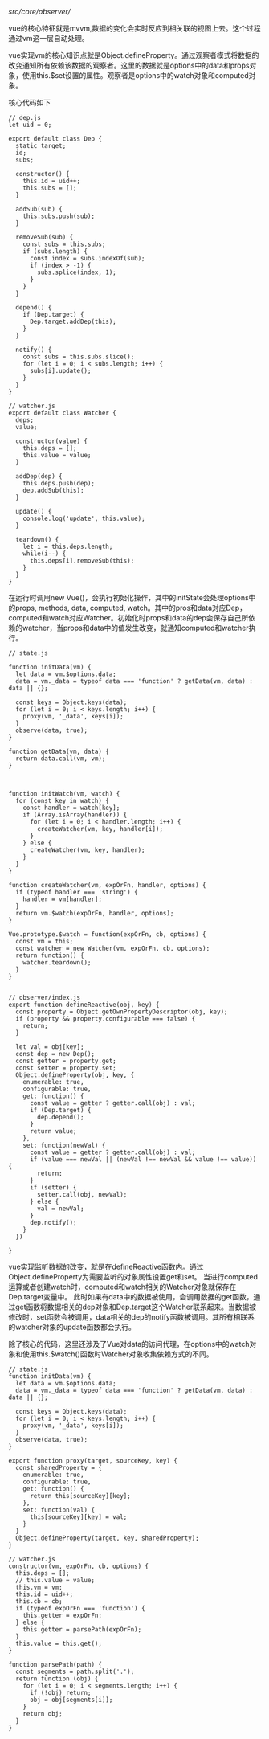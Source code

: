 *src/core/observer/*

vue的核心特征就是mvvm,数据的变化会实时反应到相关联的视图上去。这个过程通过vm这一层自动处理。

vue实现vm的核心知识点就是Object.defineProperty。通过观察者模式将数据的改变通知所有依赖该数据的观察者。这里的数据就是options中的data和props对象，使用this.$set设置的属性。观察者是options中的watch对象和computed对象。

核心代码如下
```
// dep.js
let uid = 0;

export default class Dep {
  static target;
  id;
  subs;

  constructor() {
    this.id = uid++;
    this.subs = [];
  }

  addSub(sub) {
    this.subs.push(sub);
  }

  removeSub(sub) {
    const subs = this.subs;
    if (subs.length) {
      const index = subs.indexOf(sub);
      if (index > -1) {
        subs.splice(index, 1);
      }
    }
  }

  depend() {
    if (Dep.target) {
      Dep.target.addDep(this);
    }
  }

  notify() {
    const subs = this.subs.slice();
    for (let i = 0; i < subs.length; i++) {
      subs[i].update();
    }
  }
}

// watcher.js
export default class Watcher {
  deps;
  value;

  constructor(value) {
    this.deps = [];
    this.value = value;
  }

  addDep(dep) {
    this.deps.push(dep);
    dep.addSub(this);
  }

  update() {
    console.log('update', this.value);
  }

  teardown() {
    let i = this.deps.length;
    while(i--) {
      this.deps[i].removeSub(this);
    }
  }
}
```

在运行时调用new Vue()，会执行初始化操作，其中的initState会处理options中的props, methods, data, computed, watch。其中的pros和data对应Dep，computed和watch对应Watcher。初始化时props和data的dep会保存自己所依赖的watcher，当props和data中的值发生改变，就通知computed和watcher执行。

```
// state.js

function initData(vm) {
  let data = vm.$options.data;
  data = vm._data = typeof data === 'function' ? getData(vm, data) : data || {};

  const keys = Object.keys(data);
  for (let i = 0; i < keys.length; i++) {
    proxy(vm, '_data', keys[i]);
  }
  observe(data, true);
}

function getData(vm, data) {
  return data.call(vm, vm);
}



function initWatch(vm, watch) {
  for (const key in watch) {
    const handler = watch[key];
    if (Array.isArray(handler)) {
      for (let i = 0; i < handler.length; i++) {
        createWatcher(vm, key, handler[i]);
      }
    } else {
      createWatcher(vm, key, handler);
    }
  }
}

function createWatcher(vm, expOrFn, handler, options) {
  if (typeof handler === 'string') {
    handler = vm[handler];
  }
  return vm.$watch(expOrFn, handler, options);
}

Vue.prototype.$watch = function(expOrFn, cb, options) {
  const vm = this;
  const watcher = new Watcher(vm, expOrFn, cb, options);
  return function() {
    watcher.teardown();
  }
}


// observer/index.js
export function defineReactive(obj, key) {
  const property = Object.getOwnPropertyDescriptor(obj, key);
  if (property && property.configurable === false) {
    return;
  }

  let val = obj[key];
  const dep = new Dep();
  const getter = property.get;
  const setter = property.set;
  Object.defineProperty(obj, key, {
    enumerable: true,
    configurable: true,
    get: function() {
      const value = getter ? getter.call(obj) : val;
      if (Dep.target) {
        dep.depend();
      }
      return value;
    },
    set: function(newVal) {
      const value = getter ? getter.call(obj) : val;
      if (value === newVal || (newVal !== newVal && value !== value)) {
        return;
      }
      if (setter) {
        setter.call(obj, newVal);
      } else {
        val = newVal;
      }
      dep.notify();
    }
  })

}

```

vue实现监听数据的改变，就是在defineReactive函数内。通过Object.defineProperty为需要监听的对象属性设置get和set。
当进行computed运算或者创建watch时，computed和watch相关的Watcher对象就保存在Dep.target变量中。
此时如果有data中的数据被使用，会调用数据的get函数，通过get函数将数据相关的dep对象和Dep.target这个Watcher联系起来。当数据被修改时，set函数会被调用，data相关的dep的notify函数被调用。其所有相联系的watcher对象的update函数都会执行。

除了核心的代码，这里还涉及了Vue对data的访问代理，在options中的watch对象和使用this.$watch()函数时Watcher对象收集依赖方式的不同。

```
// state.js
function initData(vm) {
  let data = vm.$options.data;
  data = vm._data = typeof data === 'function' ? getData(vm, data) : data || {};

  const keys = Object.keys(data);
  for (let i = 0; i < keys.length; i++) {
    proxy(vm, '_data', keys[i]);
  }
  observe(data, true);
}

export function proxy(target, sourceKey, key) {
  const sharedProperty = {
    enumerable: true,
    configurable: true,
    get: function() {
      return this[sourceKey][key];
    },
    set: function(val) {
      this[sourceKey][key] = val;
    }
  }
  Object.defineProperty(target, key, sharedProperty);
}

// watcher.js
constructor(vm, expOrFn, cb, options) {
  this.deps = [];
  // this.value = value;
  this.vm = vm;
  this.id = uid++;
  this.cb = cb;
  if (typeof expOrFn === 'function') {
    this.getter = expOrFn;
  } else {
    this.getter = parsePath(expOrFn);
  }
  this.value = this.get();
}

function parsePath(path) {
  const segments = path.split('.');
  return function (obj) {
    for (let i = 0; i < segments.length; i++) {
      if (!obj) return;
      obj = obj[segments[i]];
    }
    return obj;
  }
}
```
